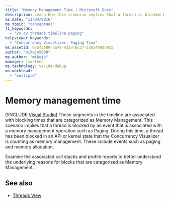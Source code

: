```yaml
---
title: "Memory Management Time | Microsoft Docs"
description: Learn how this scenario implies that a thread is blocked by an event that is associated with a memory management operation such as Paging.
ms.date: "11/04/2016"
ms.topic: "conceptual"
f1_keywords:
  - "vs.cv.threads.timeline.paging"
helpviewer_keywords:
  - "Concurrency Visualizer, Paging Time"
ms.assetid: 67af3509-3a7d-435d-bc37-5262448da915
author: "mikejo5000"
ms.author: "mikejo"
manager: jmartens
ms.technology: vs-ide-debug
ms.workload:
  - "multiple"
---
```

# Memory management time

 [!INCLUDE [Visual Studio](~/includes/applies-to-version/vs-windows-only.md)]
These segments in the timeline are associated with blocking times that are categorized as Memory Management. This scenario implies that a thread is blocked by an event that is associated with a memory management operation such as Paging. During this time, a thread has been blocked in an API or kernel state that the Concurrency Visualizer is counting as memory management. These include events such as paging and memory allocation.

 Examine the associated call stacks and profile reports to better understand the underlying reasons for blocks that are categorized as Memory Management.

## See also
- [Threads View](../profiling/threads-view-parallel-performance.md)